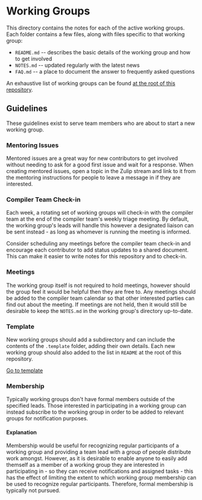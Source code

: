 # Working Groups
This directory contains the notes for each of the active working groups. Each folder contains a few
files, along with files specific to that working group:

- `README.md` -- describes the basic details of the working group and how to get involved
- `NOTES.md` -- updated regularly with the latest news
- `FAQ.md` -- a place to document the answer to frequently asked questions

An exhaustive list of working groups can be found [at the root of this repository](../README.md).

## Guidelines
These guidelines exist to serve team members who are about to start a new working group.

### Mentoring Issues
Mentored issues are a great way for new contributors to get involved without needing to ask for
a good first issue and wait for a response. When creating mentored issues, open a topic in the
Zulip stream and link to it from the mentoring instructions for people to leave a message in if
they are interested.

### Compiler Team Check-in
Each week, a rotating set of working groups will check-in with the compiler team at the end of the
compiler team's weekly triage meeting. By default, the working group's leads will handle this
however a designated liaison can be sent instead - as long as whomever is running the meeting is
informed.

Consider scheduling any meetings before the compiler team check-in and encourage each contributor
to add status updates to a shared document. This can make it easier to write notes for this
repository and to check-in.

### Meetings 
The working group itself is not required to hold meetings, however should the group feel it would
be helpful then they are free to. Any meetings should be added to the compiler team calendar so
that other interested parties can find out about the meeting. If meetings are not held, then it
would still be desirable to keep the `NOTES.md` in the working group's directory
up-to-date.

### Template
New working groups should add a subdirectory and can include the contents of the `.template` folder,
adding their own details. Each new working group should also added to the list in `README` at the
root of this repository.

<a href="/docs/working-groups/template"> Go to template </a>

### Membership
Typically working groups don't have formal members outside of the specified leads. Those interested
in participating in a working group can instead subscribe to the working group in order to be added
to relevant groups for notification purposes.

#### Explanation
Membership would be useful for recognizing regular participants of a working group and providing a
team lead with a group of people distribute work amongst. However, as it is desirable to enable
anyone to easily add themself as a member of a working group they are interested in participating
in - so they can receive notifications and assigned tasks - this has the effect of limiting the
extent to which working group membership can be used to recognize regular participants. Therefore,
formal membership is typically not pursued.